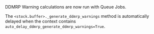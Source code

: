 DDMRP Warning calculations are now run with Queue Jobs.

The `<stock.buffer>._generate_ddmrp_warnings` method is automatically delayed when
the context contains `auto_delay_ddmrp_generate_ddmrp_warnings=True`.


